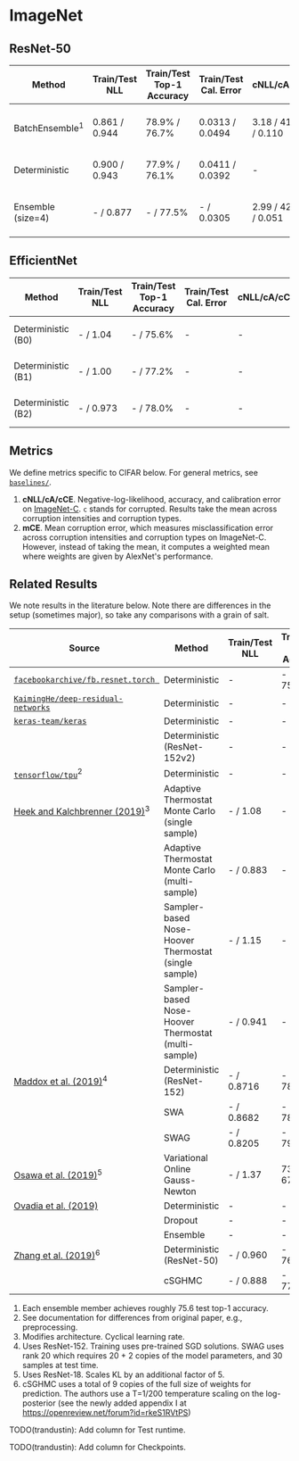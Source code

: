 # ImageNet

## ResNet-50

| Method | Train/Test NLL | Train/Test Top-1 Accuracy | Train/Test Cal. Error | cNLL/cA/cCE | mCE | Train Runtime (hours) | # Parameters |
| ----------- | ----------- | ----------- | ----------- | ----------- | ----------- | ----------- | ----------- |
| BatchEnsemble<sup>1</sup> | 0.861 / 0.944 | 78.9% / 76.7% | 0.0313 / 0.0494 | 3.18 / 41.8% / 0.110 | 73.7% | 17.5 (32 TPUv2 cores) | 25.8M |
| Deterministic | 0.900 / 0.943 | 77.9% / 76.1% | 0.0411 / 0.0392 | - | - | 5 (32 TPUv3 cores) | 25.6M |
| Ensemble (size=4) | - / 0.877 | - / 77.5% | - / 0.0305 | 2.99 / 42.1% / 0.051 | 73.3% | 17.5 (128 TPUv2 cores) | 102.4M |

## EfficientNet

| Method | Train/Test NLL | Train/Test Top-1 Accuracy | Train/Test Cal. Error | cNLL/cA/cCE | mCE | Train Runtime (hours) | # Parameters |
| ----------- | ----------- | ----------- | ----------- | ----------- | ----------- | ----------- | ----------- |
| Deterministic (B0) | - / 1.04 | - / 75.6% | - | - | - | 5 (32 TPUv3 cores) | 5.3M |
| Deterministic (B1) | - / 1.00 | - / 77.2% | - | - | - | 6.5 (32 TPUv3 cores) | 7.8M |
| Deterministic (B2) | - / 0.973 | - / 78.0% | - | - | - | 9 (32 TPUv3 cores) | 9.2M |

## Metrics

We define metrics specific to CIFAR below. For general metrics, see [`baselines/`](https://github.com/google/edward2/tree/master/baselines).

1. __cNLL/cA/cCE__. Negative-log-likelihood, accuracy, and calibration error on [ImageNet-C](https://arxiv.org/abs/1903.12261). `c` stands for corrupted. Results take the mean across corruption intensities and corruption types.
2. __mCE__. Mean corruption error, which measures misclassification error across corruption intensities and corruption types on ImageNet-C. However, instead of taking the mean, it computes a weighted mean where weights are given by AlexNet's performance.

## Related Results

We note results in the literature below. Note there are differences in the setup
(sometimes major), so take any comparisons with a grain of salt.

| Source | Method | Train/Test NLL | Train/Test Top-1 Accuracy | Train/Test Top-5 Accuracy | Train Runtime (hours) | # Parameters |
| ----------- | ----------- | ----------- | ----------- | ----------- | ----------- | ----------- |
| [`facebookarchive/fb.resnet.torch `](https://github.com/facebookarchive/fb.resnet.torch ) | Deterministic | - | - / 75.99% | - / 92.98% | - | 25.6M |
| [`KaimingHe/deep-residual-networks`](https://github.com/KaimingHe/deep-residual-networks) | Deterministic | - | - / 75.3% | - | - | 25.6M |
| [`keras-team/keras`](https://keras.io/applications/#resnet) | Deterministic | - | - / 74.9% | - / 92.1% | - | 25.6M |
| | Deterministic (ResNet-152v2) | - | - / 78.0% | - / 94.2% | - | 60.3M |
| [`tensorflow/tpu`](https://github.com/tensorflow/tpu/tree/master/models/official/resnet)<sup>2</sup> | Deterministic | - | - / 76% | - | 17 (8 TPUv2) | 25.6M |
| [Heek and Kalchbrenner (2019)](https://arxiv.org/abs/1908.03491)<sup>3</sup> | Adaptive Thermostat Monte Carlo (single sample) | - / 1.08 | - / 74.2% | - | 1000 epochs (8 TPUv3 cores) | - |
| | Adaptive Thermostat Monte Carlo (multi-sample) | - / 0.883 | - / 77.5% | - | 1000 epochs (8 TPUv3 cores) | - |
| | Sampler-based Nose-Hoover Thermostat (single sample) | - / 1.15 | - / 73.1% | - | 1000 epochs (8 TPUv3 cores) | - |
| | Sampler-based Nose-Hoover Thermostat (multi-sample) | - / 0.941 | - / 76.4% | - | 1000 epochs (8 TPUv3 cores) | - |
| [Maddox et al. (2019)](https://arxiv.org/abs/1902.02476)<sup>4</sup> | Deterministic (ResNet-152) | - / 0.8716 | - / 78.39% | - | pretrained+10 epochs | 60.3M |
| | SWA | - / 0.8682 | - / 78.92% | - | pretrained+10 epochs | 60.3M |
| | SWAG | - / 0.8205 | - / 79.08% | - | pretrained+10 epochs | 1.33B |
| [Osawa et al. (2019)](https://arxiv.org/abs/1906.02506)<sup>5</sup>  | Variational Online Gauss-Newton | - / 1.37 | 73.87% / 67.38% | | 1.90 (128 P100 GPUs) | - |
| [Ovadia et al. (2019)](https://arxiv.org/abs/1906.02530) | Deterministic | - | - | - | - | - |
| | Dropout | - | - | - | - | - |
| | Ensemble | - | - | - | - | - |
| [Zhang et al. (2019)](https://openreview.net/forum?id=rkeS1RVtPS)<sup>6</sup> | Deterministic (ResNet-50) | - / 0.960 | - / 76.046% | - /  92.78% | 25.6M |
| | cSGHMC | - / 0.888 | - / 77.11% | - / 93.524% | 307.2M |

1. Each ensemble member achieves roughly 75.6 test top-1 accuracy.
2. See documentation for differences from original paper, e.g., preprocessing.
3. Modifies architecture. Cyclical learning rate.
4. Uses ResNet-152. Training uses pre-trained SGD solutions. SWAG uses rank 20 which requires 20 + 2 copies of the model parameters, and 30 samples at test time.
5. Uses ResNet-18. Scales KL by an additional factor of 5.
6. cSGHMC uses a total of 9 copies of the full size of weights for prediction. The authors use a T=1/200 temperature scaling on the log-posterior (see the newly added appendix I at https://openreview.net/forum?id=rkeS1RVtPS)

TODO(trandustin): Add column for Test runtime.

TODO(trandustin): Add column for Checkpoints.
